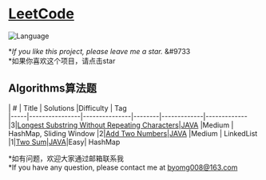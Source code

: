 # [LeetCode](https://leetcode.com/problemset/algorithms/) 
![Language](https://img.shields.io/badge/language-Java%20%2F%20MySQL-blue.svg) 

*_If you like this project, please leave me a star._ &#9733<br/>*如果你喜欢这个项目，请点击star

## Algorithms算法题

|  #  |      Title     |   Solutions   |Difficulty  | Tag                   
|-----|----------------|---------------|--------|-------------|-------------
|3|[Longest Substring Without Repeating Characters](https://leetcode.com/problems/longest-substring-without-repeating-characters/)|[JAVA](../master/src/main/java/com/fishercoder/solutions/_3.java) |Medium | HashMap, Sliding Window
|2|[Add Two Numbers](https://leetcode.com/problems/add-two-numbers/)|[JAVA](../master/src/main/java/com/fishercoder/solutions/_2.java) |Medium | LinkedList
|1|[Two Sum](https://leetcode.com/problems/two-sum/)|[JAVA](../master/src/main/java/com/fishercoder/solutions/_1.java)|Easy| HashMap 


*如有问题，欢迎大家通过邮箱联系我<br/>*If you have any question, please contact me at byomg008@163.com
